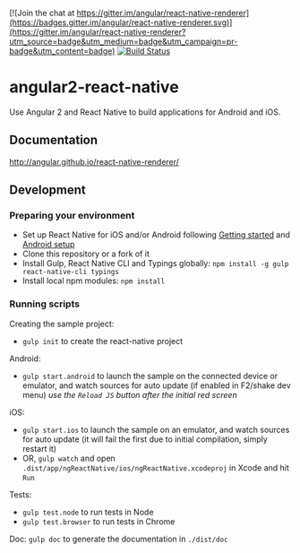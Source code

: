 [![Join the chat at https://gitter.im/angular/react-native-renderer](https://badges.gitter.im/angular/react-native-renderer.svg)](https://gitter.im/angular/react-native-renderer?utm_source=badge&utm_medium=badge&utm_campaign=pr-badge&utm_content=badge)
[![Build Status](https://travis-ci.org/angular/react-native-renderer.svg?branch=master)](https://travis-ci.org/angular/react-native-renderer)

# angular2-react-native

Use Angular 2 and React Native to build applications for Android and iOS.

## Documentation
http://angular.github.io/react-native-renderer/

## Development

### Preparing your environment
* Set up React Native for iOS and/or Android following [Getting started](https://facebook.github.io/react-native/docs/getting-started.html) and [Android setup](https://facebook.github.io/react-native/docs/android-setup.htmlt)
* Clone this repository or a fork of it
* Install Gulp, React Native CLI  and Typings globally: `npm install -g gulp react-native-cli typings`
* Install local npm modules: `npm install`

### Running scripts

Creating the sample project:
* `gulp init` to create the react-native project

Android:
* `gulp start.android` to launch the sample on the connected device or emulator, and watch sources for auto update (if enabled in F2/shake dev menu)
*use the `Reload JS` button after the initial red screen*

iOS:
* `gulp start.ios` to launch the sample on an emulator, and watch sources for auto update (it will fail the first due to initial compilation, simply restart it)
* OR, `gulp watch` and  open `.dist/app/ngReactNative/ios/ngReactNative.xcodeproj` in Xcode and hit `Run`

Tests:
* `gulp test.node` to run tests in Node
* `gulp test.browser` to run tests in Chrome

Doc:
`gulp doc` to generate the documentation in `./dist/doc`
